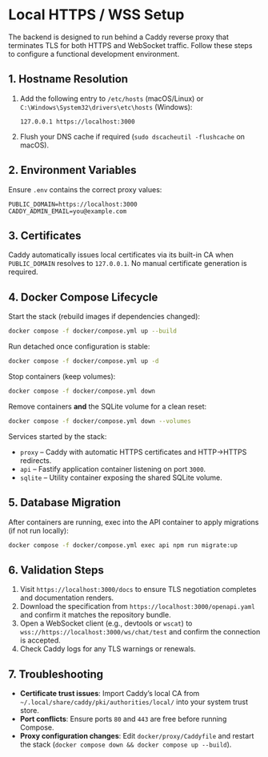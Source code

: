 # Local HTTPS / WSS Setup

The backend is designed to run behind a Caddy reverse proxy that terminates TLS for both HTTPS and WebSocket traffic. Follow these steps to configure a functional development environment.

## 1. Hostname Resolution

1. Add the following entry to `/etc/hosts` (macOS/Linux) or `C:\Windows\System32\drivers\etc\hosts` (Windows):
   ```
   127.0.0.1 https://localhost:3000
   ```
2. Flush your DNS cache if required (`sudo dscacheutil -flushcache` on macOS).

## 2. Environment Variables

Ensure `.env` contains the correct proxy values:

```
PUBLIC_DOMAIN=https://localhost:3000
CADDY_ADMIN_EMAIL=you@example.com
```

## 3. Certificates

Caddy automatically issues local certificates via its built-in CA when `PUBLIC_DOMAIN` resolves to `127.0.0.1`. No manual certificate generation is required.

## 4. Docker Compose Lifecycle

Start the stack (rebuild images if dependencies changed):

```sh
docker compose -f docker/compose.yml up --build
```

Run detached once configuration is stable:

```sh
docker compose -f docker/compose.yml up -d
```

Stop containers (keep volumes):

```sh
docker compose -f docker/compose.yml down
```

Remove containers **and** the SQLite volume for a clean reset:

```sh
docker compose -f docker/compose.yml down --volumes
```

Services started by the stack:

- `proxy` – Caddy with automatic HTTPS certificates and HTTP→HTTPS redirects.
- `api` – Fastify application container listening on port `3000`.
- `sqlite` – Utility container exposing the shared SQLite volume.

## 5. Database Migration

After containers are running, exec into the API container to apply migrations (if not run locally):

```sh
docker compose -f docker/compose.yml exec api npm run migrate:up
```

## 6. Validation Steps

1. Visit `https://localhost:3000/docs` to ensure TLS negotiation completes and documentation renders.
2. Download the specification from `https://localhost:3000/openapi.yaml` and confirm it matches the repository bundle.
3. Open a WebSocket client (e.g., devtools or `wscat`) to `wss://https://localhost:3000/ws/chat/test` and confirm the connection is accepted.
4. Check Caddy logs for any TLS warnings or renewals.

## 7. Troubleshooting

- **Certificate trust issues**: Import Caddy’s local CA from `~/.local/share/caddy/pki/authorities/local/` into your system trust store.  
- **Port conflicts**: Ensure ports `80` and `443` are free before running Compose.  
- **Proxy configuration changes**: Edit `docker/proxy/Caddyfile` and restart the stack (`docker compose down && docker compose up --build`).
